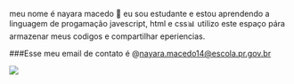 meu nome é nayara macedo 🥇
eu sou estudante e estou aprendendo a linguagem de progamação javescript, html e css📊
utilizo este espaço pára armazenar meus codigos e compartilhar eperiencias.

###Esse meu email de contato é
@nayara.macedo14@escola.pr.gov.br 

![](https://media.tenor.com/8aR2e6H7yQgAAAAd/asas.gif)
